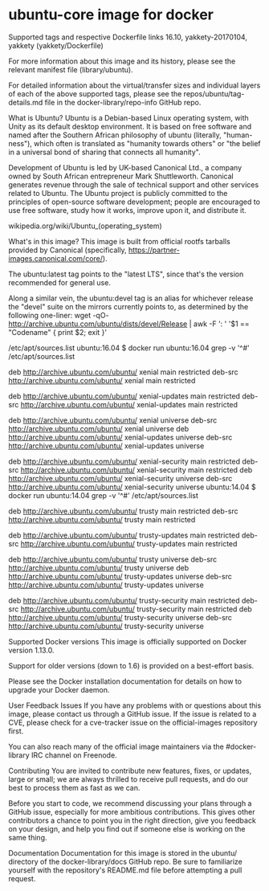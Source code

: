 # ubuntu-core image for docker
Supported tags and respective Dockerfile links
16.10, yakkety-20170104, yakkety (yakkety/Dockerfile)

For more information about this image and its history, please see the relevant manifest file (library/ubuntu).

For detailed information about the virtual/transfer sizes and individual layers of each of the above supported tags, please see the repos/ubuntu/tag-details.md file in the docker-library/repo-info GitHub repo.

What is Ubuntu?
Ubuntu is a Debian-based Linux operating system, with Unity as its default desktop environment. It is based on free software and named after the Southern African philosophy of ubuntu (literally, "human-ness"), which often is translated as "humanity towards others" or "the belief in a universal bond of sharing that connects all humanity".

Development of Ubuntu is led by UK-based Canonical Ltd., a company owned by South African entrepreneur Mark Shuttleworth. Canonical generates revenue through the sale of technical support and other services related to Ubuntu. The Ubuntu project is publicly committed to the principles of open-source software development; people are encouraged to use free software, study how it works, improve upon it, and distribute it.

wikipedia.org/wiki/Ubuntu_(operating_system)



What's in this image?
This image is built from official rootfs tarballs provided by Canonical (specifically, https://partner-images.canonical.com/core/).

The ubuntu:latest tag points to the "latest LTS", since that's the version recommended for general use.

Along a similar vein, the ubuntu:devel tag is an alias for whichever release the "devel" suite on the mirrors currently points to, as determined by the following one-liner: wget -qO- http://archive.ubuntu.com/ubuntu/dists/devel/Release | awk -F ': ' '$1 == "Codename" { print $2; exit }'

/etc/apt/sources.list
ubuntu:16.04
$ docker run ubuntu:16.04 grep -v '^#' /etc/apt/sources.list

deb http://archive.ubuntu.com/ubuntu/ xenial main restricted
deb-src http://archive.ubuntu.com/ubuntu/ xenial main restricted

deb http://archive.ubuntu.com/ubuntu/ xenial-updates main restricted
deb-src http://archive.ubuntu.com/ubuntu/ xenial-updates main restricted

deb http://archive.ubuntu.com/ubuntu/ xenial universe
deb-src http://archive.ubuntu.com/ubuntu/ xenial universe
deb http://archive.ubuntu.com/ubuntu/ xenial-updates universe
deb-src http://archive.ubuntu.com/ubuntu/ xenial-updates universe


deb http://archive.ubuntu.com/ubuntu/ xenial-security main restricted
deb-src http://archive.ubuntu.com/ubuntu/ xenial-security main restricted
deb http://archive.ubuntu.com/ubuntu/ xenial-security universe
deb-src http://archive.ubuntu.com/ubuntu/ xenial-security universe
ubuntu:14.04
$ docker run ubuntu:14.04 grep -v '^#' /etc/apt/sources.list

deb http://archive.ubuntu.com/ubuntu/ trusty main restricted
deb-src http://archive.ubuntu.com/ubuntu/ trusty main restricted

deb http://archive.ubuntu.com/ubuntu/ trusty-updates main restricted
deb-src http://archive.ubuntu.com/ubuntu/ trusty-updates main restricted

deb http://archive.ubuntu.com/ubuntu/ trusty universe
deb-src http://archive.ubuntu.com/ubuntu/ trusty universe
deb http://archive.ubuntu.com/ubuntu/ trusty-updates universe
deb-src http://archive.ubuntu.com/ubuntu/ trusty-updates universe


deb http://archive.ubuntu.com/ubuntu/ trusty-security main restricted
deb-src http://archive.ubuntu.com/ubuntu/ trusty-security main restricted
deb http://archive.ubuntu.com/ubuntu/ trusty-security universe
deb-src http://archive.ubuntu.com/ubuntu/ trusty-security universe

Supported Docker versions
This image is officially supported on Docker version 1.13.0.

Support for older versions (down to 1.6) is provided on a best-effort basis.

Please see the Docker installation documentation for details on how to upgrade your Docker daemon.

User Feedback
Issues
If you have any problems with or questions about this image, please contact us through a GitHub issue. If the issue is related to a CVE, please check for a cve-tracker issue on the official-images repository first.

You can also reach many of the official image maintainers via the #docker-library IRC channel on Freenode.

Contributing
You are invited to contribute new features, fixes, or updates, large or small; we are always thrilled to receive pull requests, and do our best to process them as fast as we can.

Before you start to code, we recommend discussing your plans through a GitHub issue, especially for more ambitious contributions. This gives other contributors a chance to point you in the right direction, give you feedback on your design, and help you find out if someone else is working on the same thing.

Documentation
Documentation for this image is stored in the ubuntu/ directory of the docker-library/docs GitHub repo. Be sure to familiarize yourself with the repository's README.md file before attempting a pull request.
